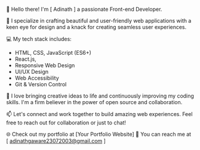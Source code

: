 👋 Hello there! I'm [ Adinath ] a passionate Front-end Developer.

🚀 I specialize in crafting beautiful and user-friendly web applications with a keen eye for design and a knack for creating seamless user experiences.

💻 My tech stack includes:
- HTML, CSS, JavaScript (ES6+)
- React.js, 
- Responsive Web Design
- UI/UX Design
- Web Accessibility
- Git & Version Control

🌟 I love bringing creative ideas to life and continuously improving my coding skills. I'm a firm believer in the power of open source and collaboration.

📫 Let's connect and work together to build amazing web experiences. Feel free to reach out for collaboration or just to chat!

🌐 Check out my portfolio at [Your Portfolio Website]
📧 You can reach me at [ adinathgaware23072003@gmail.com ]

